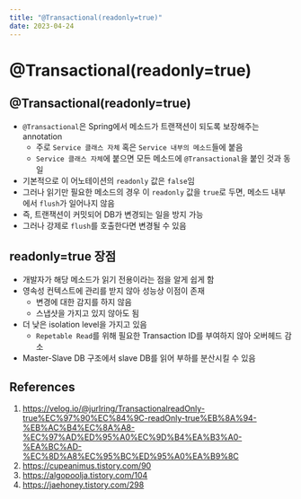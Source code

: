 ```yaml
---
title: "@Transactional(readonly=true)"
date: 2023-04-24
---
```


# @Transactional(readonly=true)

## @Transactional(readonly=true)

- `@Transactional`은 Spring에서 메소드가 트랜잭션이 되도록 보장해주는 annotation
  - 주로 `Service 클래스 자체` 혹은 `Service 내부의 메소드`들에 붙음
  - `Service 클래스 자체`에 붙으면 모든 메소드에 `@Transactional`을 붙인 것과 동일
- 기본적으로 이 어노테이션의 `readonly` 값은 `false`임
- 그러나 읽기만 필요한 메소드의 경우 이 `readonly` 값을 `true`로 두면, 메소드 내부에서 `flush`가 일어나지 않음
- 즉, 트랜잭션이 커밋되어 DB가 변경되는 일을 방지 가능
- 그러나 강제로 `flush`를 호출한다면 변경될 수 있음

## readonly=true 장점

- 개발자가 해당 메소드가 읽기 전용이라는 점을 알게 쉽게 함
- 영속성 컨텍스트에 관리를 받지 않아 성능상 이점이 존재
  - 변경에 대한 감지를 하지 않음
  - 스냅샷을 가지고 있지 않아도 됨
- 더 낮은 isolation level을 가지고 있음
  - `Repetable Read`를 위해 필요한 Transaction ID를 부여하지 않아 오버헤드 감소
- Master-Slave DB 구조에서 slave DB를 읽어 부하를 분산시킬 수 있음

## References

1. https://velog.io/@jurlring/TransactionalreadOnly-true%EC%97%90%EC%84%9C-readOnly-true%EB%8A%94-%EB%AC%B4%EC%8A%A8-%EC%97%AD%ED%95%A0%EC%9D%B4%EA%B3%A0-%EA%BC%AD-%EC%8D%A8%EC%95%BC%ED%95%A0%EA%B9%8C
2. https://cupeanimus.tistory.com/90
3. https://algopoolja.tistory.com/104
4. https://jaehoney.tistory.com/298
